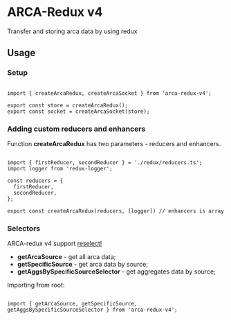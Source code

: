 # ARCA-Redux v4

Transfer and storing arca data by using redux

## Usage
### Setup

```

import { createArcaRedux, createArcaSocket } from 'arca-redux-v4';

export const store = createArcaRedux();
export const socket = createArcaSocket(store);

```

### Adding custom reducers and enhancers
Function **createArcaRedux** has two parameters - reducers and enhancers.

```

import { firstReducer, secondReducer } = './redux/reducers.ts';
import logger from 'redux-logger';

const reducers = {
  firstReducer,
  secondReducer,
};

export const createArcaRedux(reducers, [logger]) // enhancers is array

```

### Selectors
ARCA-redux v4 support [reselect!](https://www.npmjs.com/package/reselect)

* **getArcaSource** - get all arca data;
* **getSpecificSource** - get arca data by source;
* **getAggsBySpecificSourceSelector** - get aggregates data by source;

Importing from root:
```

import { getArcaSource, getSpecificSource, getAggsBySpecificSourceSelector } from 'arca-redux-v4';

```
